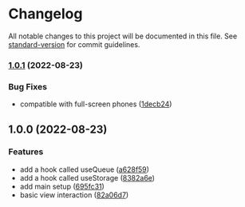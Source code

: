 # Changelog

All notable changes to this project will be documented in this file. See [standard-version](https://github.com/conventional-changelog/standard-version) for commit guidelines.

### [1.0.1](https://github.com/zhangzhonghe/task-queue/compare/v1.0.0...v1.0.1) (2022-08-23)


### Bug Fixes

* compatible with full-screen phones ([1decb24](https://github.com/zhangzhonghe/task-queue/commit/1decb24df95103786f16d81b552dd029bf1ed7a0))

## 1.0.0 (2022-08-23)


### Features

* add a hook called useQueue ([a628f59](https://github.com/zhangzhonghe/task-queue/commit/a628f592d09be946bb879d6739cb948d837c6dbb))
* add a hook called useStorage ([8382a6e](https://github.com/zhangzhonghe/task-queue/commit/8382a6e95e729a66e10feda0f93b26c74cb37e8b))
* add main setup ([695fc31](https://github.com/zhangzhonghe/task-queue/commit/695fc31677628c7f603df8257dc8cadbf3d9ac7d))
* basic view interaction ([82a06d7](https://github.com/zhangzhonghe/task-queue/commit/82a06d710b11bc3dede3d56307bb431ef98fae6d))
